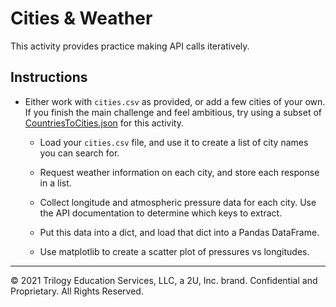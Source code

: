 # Cities & Weather

This activity provides practice making API calls iteratively.

## Instructions

* Either work with `cities.csv` as provided, or add a few cities of your own. If you finish the main challenge and feel ambitious, try using a subset of [CountriesToCities.json](https://github.com/David-Haim/CountriesToCitiesJSON) for this activity.

    * Load your `cities.csv` file, and use it to create a list of city names you can search for.

    * Request weather information on each city, and store each response in a list.

    * Collect longitude and atmospheric pressure data for each city. Use the API documentation to determine which keys to extract.

    * Put this data into a dict, and load that dict into a Pandas DataFrame.

    * Use matplotlib to create a scatter plot of pressures vs longitudes.

---

© 2021 Trilogy Education Services, LLC, a 2U, Inc. brand. Confidential and Proprietary. All Rights Reserved.
